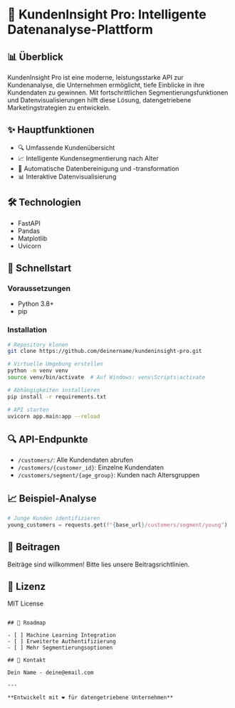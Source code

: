 # 🚀 KundenInsight Pro: Intelligente Datenanalyse-Plattform

## 📊 Überblick

KundenInsight Pro ist eine moderne, leistungsstarke API zur Kundenanalyse, die Unternehmen ermöglicht, tiefe Einblicke in ihre Kundendaten zu gewinnen. Mit fortschrittlichen Segmentierungsfunktionen und Datenvisualisierungen hilft diese Lösung, datengetriebene Marketingstrategien zu entwickeln.

## ✨ Hauptfunktionen

- 🔍 Umfassende Kundenübersicht
- 📈 Intelligente Kundensegmentierung nach Alter
- 🧮 Automatische Datenbereinigung und -transformation
- 📊 Interaktive Datenvisualisierung

## 🛠 Technologien

- FastAPI
- Pandas
- Matplotlib
- Uvicorn

## 🚀 Schnellstart

### Voraussetzungen

- Python 3.8+
- pip

### Installation

```bash
# Repository klonen
git clone https://github.com/deinername/kundeninsight-pro.git

# Virtuelle Umgebung erstellen
python -m venv venv
source venv/bin/activate  # Auf Windows: venv\Scripts\activate

# Abhängigkeiten installieren
pip install -r requirements.txt

# API starten
uvicorn app.main:app --reload
```

## 🔍 API-Endpunkte

- `/customers/`: Alle Kundendaten abrufen
- `/customers/{customer_id}`: Einzelne Kundendaten
- `/customers/segment/{age_group}`: Kunden nach Altersgruppen

## 📈 Beispiel-Analyse

```python
# Junge Kunden identifizieren
young_customers = requests.get(f"{base_url}/customers/segment/young")
```

## 🤝 Beitragen

Beiträge sind willkommen! Bitte lies unsere Beitragsrichtlinien.

## 📄 Lizenz

MIT License
```

## 🚀 Roadmap

- [ ] Machine Learning Integration
- [ ] Erweiterte Authentifizierung
- [ ] Mehr Segmentierungsoptionen

## 👥 Kontakt

Dein Name - deine@email.com

---

**Entwickelt mit ❤️ für datengetriebene Unternehmen**

